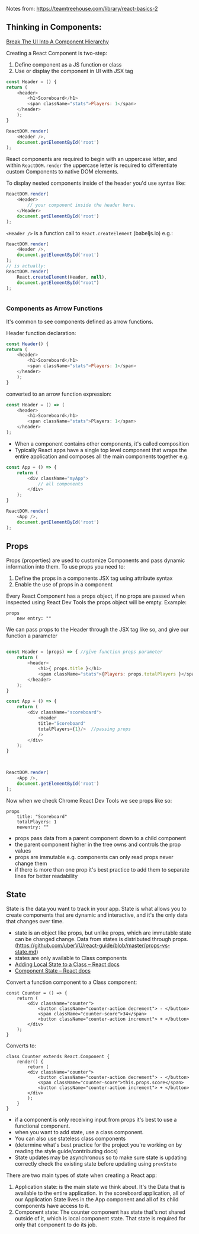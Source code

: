 Notes from: https://teamtreehouse.com/library/react-basics-2 

## Thinking in Components: 

[Break The UI Into A Component Hierarchy](https://reactjs.org/docs/thinking-in-react.html#step-1-break-the-ui-into-a-component-hierarchy) 

Creating a React Component is two-step: 
1. Define component as a JS function or class 
2. Use or display the component in UI with JSX tag

```js
const Header = () {
return (
	<header>	
		<h1>Scoreboard</h1>		
		<span className="stats">Players: 1</span>	
	</header>
	);
} 

ReactDOM.render(
	<Header />,
	document.getElementById('root')
);

```

React components are required to begin with an uppercase letter, and within `ReactDOM.render` the uppercase letter is required to differentiate custom Components to native DOM elements. 

To display nested components inside of the header you'd use syntax like:

```js
ReactDOM.render(
	<Header> 
		// your component inside the header here. 
	</Header>
	document.getElementById('root')
);
```

 ``<Header />`` is a function call to `React.createElement`  (babeljs.io) e.g.: 

```js
ReactDOM.render(
	<Header />,
	document.getElementById('root')
);
// is actually:
ReactDOM.render(
	React.createElement(Header, null),
	document.getElementById("root")
);



```

### Components as Arrow Functions

It's common to see components defined as arrow functions. 

Header function declaration: 
```js 
const Header() {
return (
	<header>	
		<h1>Scoreboard</h1>		
		<span className="stats">Players: 1</span>	
	</header>
	);
} 
```
converted to an arrow function expression: 
```js 
const Header = () => (
	<header>	
		<h1>Scoreboard</h1>		
		<span className="stats">Players: 1</span>	
	</header>
);
```

- When a component contains other components, it's called composition
- Typically React apps have a single top level component that wraps the entire application and composes all the main components together e.g. 
```js
const App = () => {
	return (
		<div className="myApp">
			// all components 
		</div>
	);
}

ReactDOM.render(
	<App />,
	document.getElementById('root')
);
```

## Props

Props (properties) are used to customize Components and pass dynamic information into them. To use props you need to: 

1. Define the props in a components JSX tag using attribute syntax
2. Enable the use of props in a component  

Every React Component has a props object, if no props are passed when inspected using React Dev Tools the props object will be empty. Example: 

```
props
	new entry: ""
```

We can pass props to the Header through the JSX tag like so, and give our function a parameter 

```js

const Header = (props) => { //give function props parameter
	return (
		<header>
			<h1>{ props.title }</h1>
			<span className="stats">{Players: props.totalPlayers }</span>
		</header>
	);
}

const App = () => {
	return (
		<div className="scoreboard">
			<Header 
			title="Scoreboard" 
			totalPlayers={1}/>  //passing props
			/>
		</div>
	);
}

  

ReactDOM.render(
	<App />,
	document.getElementById('root')
);

```

Now when we check Chrome React Dev Tools we see props like so: 

```
props
	title: "Scoreboard"
	totalPlayers: 1
	newentry: ""
```

- props pass data from a parent component down to a child component
- the parent component higher in the tree owns and controls the prop values
- props are immutable e.g. components can only read props never change them 
- if there is more than one prop it's best practice to add them to separate lines for better readability

## State

State is the data you want to track in your app. State is what allows you to create components that are dynamic and interactive, and it's the only data that changes over time.

- state is an object like props, but unlike props, which are immutable state can be changed change. Data from states is distributed through props. (https://github.com/uberVU/react-guide/blob/master/props-vs-state.md)
- states are only available to Class components
-  [Adding Local State to a Class – React docs](https://reactjs.org/docs/state-and-lifecycle.html#adding-local-state-to-a-class)
-  [Component State – React docs](https://reactjs.org/docs/faq-state.html)

Convert a function component to a Class component: 

```
const Counter = () => {
	return (	
		<div className="counter">		
			<button className="counter-action decrement"> - </button>			
			<span className="counter-score">34</span>
			<button className="counter-action increment"> + </button>
		</div>
	);
}
```

Converts to: 

```
class Counter extends React.Component {
	render() {
		return (	
		<div className="counter">		
			<button className="counter-action decrement"> - </button>			
			<span className="counter-score">this.props.score</span>
			<button className="counter-action increment"> + </button>
		</div>
		);
	}
}
```

- if a component is only receiving input from props it's best to use a functional component. 
- when you want to add state, use a class component. 
- You can also use stateless class components 
- (determine what's best practice for the project you're working on by reading the style guide/contributing docs)
- State updates may be asynchronous so to make sure state is updating correctly check the existing state before updating using `prevState`

There are two main types of state when creating a React app: 

1. Application state: is the main state we think about. It's the Data that is available to the entire application. In the scoreboard application, all of our Application State lives in the App component and all of its child components have access to it. 
3. Component state: The counter component has state that's not shared outside of it, which is local component state. That state is required for only that component to do its job. 
